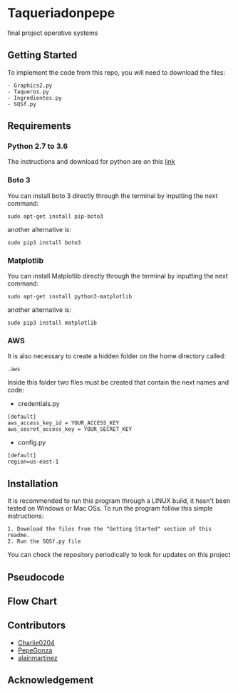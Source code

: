 # Taqueriadonpepe
final project operative systems
## Getting Started
To implement the code from this repo, you will need to download the files:
```
- Graphics2.py
- Taqueros.py
- Ingredientes.py
- SQSf.py
```
## Requirements

### Python 2.7 to 3.6
The instructions and download for python are on this [link](https://www.python.org/downloads/)

### Boto 3
You can install boto 3 directly through the terminal by inputting the next command:
```
sudo apt-get install pip-boto3
```
another alternative is:
```
sudo pip3 install boto3
```
### Matplotlib 
You can install Matplotlib directly through the terminal by inputting the next command:
```
sudo apt-get install python3-matplotlib
```
another alternative is:
```
sudo pip3 install matplotlib
```
### AWS
It is also necessary to create a hidden folder on the home directory called:
```
.aws
```
Inside this folder two files must be created that contain the next names and code:
* credentials.py
```
[default]
aws_access_key_id = YOUR_ACCESS_KEY
aws_secret_access_key = YOUR_SECRET_KEY
```
* config.py
```
[default]
region=us-east-1
```

## Installation
It is recommended to run this program through a LINUX build, it hasn't been tested on Windows or Mac OSs.
To run the program follow this simple instructions:
```
1. Download the files from the "Getting Started" section of this readme.
2. Run the SQSf.py file
```
You can check the repository periodically to look for updates on this project

## Pseudocode


## Flow Chart


## Contributors
* [Charlie0204](https://github.com/Charlie0204)
* [PepeGonza](https://github.com/PepeGonza)
* [alainmartinez](https://github.com/alainmartinez)

## Acknowledgement
